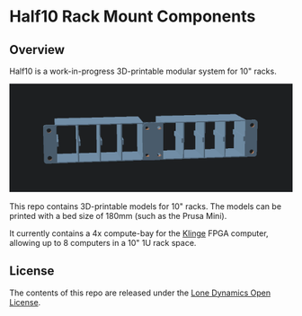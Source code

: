 # Half10 Rack Mount Components

## Overview

Half10 is a work-in-progress 3D-printable modular system for 10" racks.

![Half10](https://github.com/machdyne/half10/blob/6bc6d6185a2d941c73202b8f6a48f6d6e79ae9fe/half10.png)

This repo contains 3D-printable models for 10" racks. The models can be printed with a bed size of 180mm (such as the Prusa Mini).

It currently contains a 4x compute-bay for the [Klinge](https://github.com/machdyne/klinge) FPGA computer, allowing up to 8 computers in a 10" 1U rack space.

## License

The contents of this repo are released under the [Lone Dynamics Open License](LICENSE.md).
